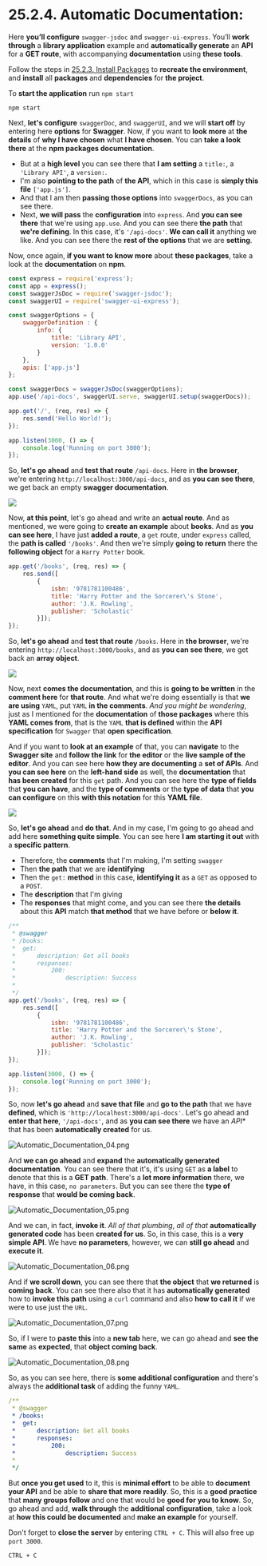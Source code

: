 # 25.2.4. Automatic Documentation:

Here **you’ll configure** `swagger-jsdoc` and `swagger-ui-express`. You’ll **work through** a **library application** example and **automatically generate** an **API** for a **GET route**, with accompanying **documentation** using **these tools**.

Follow the steps in [25.2.3. Install Packages](/Docs/25.2.3.%20Install%20Packages.md) to **recreate the environment**, and **install** all **packages** and **dependencies** for **the project**.

To **start the application** run `npm start`

```shell
npm start
```

Next, **let's configure** `swaggerDoc`, and `swaggerUI`, and we will **start off** by entering here **options** for **Swagger**. Now, if you want to **look more** at **the details** of **why I have chosen** what **I have chosen**. You can **take a look there** at the **npm packages documentation**.

* But at a **high level** you can see there that **I am setting** a `title:`, a `'Library API'`, a `version:`.
* I'm also **pointing to the path** of **the API**, which in this case is **simply this file** `['app.js']`.
* And that I am then **passing those options** into `swaggerDocs`, as you can see there.
* Next, **we will pass** the **configuration** into `express`. And **you can see there** that we're using `app.use`. And you can see there **the path** that **we're defining**. In this case, it's `'/api-docs'`. **We can call it** anything we like. And you can see there the **rest of the options** that we are **setting**.

Now, once again, **if you want to know more** about **these packages**, take a look at the **documentation** on **npm**.

```js
const express = require('express');
const app = express();
const swaggerJsDoc = require('swagger-jsdoc');
const swaggerUI = require('swagger-ui-express');

const swaggerOptions = {
    swaggerDefinition : {
        info: {
            title: 'Library API',
            version: '1.0.0'
        }
    },
    apis: ['app.js']
};

const swaggerDocs = swaggerJsDoc(swaggerOptions);
app.use('/api-docs', swaggerUI.serve, swaggerUI.setup(swaggerDocs));

app.get('/', (req, res) => {
    res.send('Hello World!');
});

app.listen(3000, () => {
    console.log('Running on port 3000');
});
```

So, **let's go ahead** and **test that route** `/api-docs`. Here in **the browser**, we're entering `http://localhost:3000/api-docs`, and as **you can see there**, we get back an empty **swagger documentation**.

![](../Screen_Shots/25.2.4_Automatic_Documentation/Automatic_Documentation_01.png)

Now, **at this point**, let's go ahead and write an **actual route**. And as mentioned, we were going to **create an example** about **books**. And as **you can see here**, I have just **added a route**, a `get` route, under `express` called, the **path is called** `'/books'`. And then we're simply **going to return** there the **following object** for a `Harry Potter` book.

```js
app.get('/books', (req, res) => {
    res.send([
        {
            isbn: '9781781100486',
            title: 'Harry Potter and the Sorcerer\'s Stone',
            author: 'J.K. Rowling',
            publisher: 'Scholastic'
        }]);
});
```

So, **let's go ahead** and **test that route** `/books`. Here in **the browser**, we're entering `http://localhost:3000/books`, and as **you can see there**, we get back an **array object**.

![](../Screen_Shots/25.2.4_Automatic_Documentation/Automatic_Documentation_02.png)

Now, next **comes the documentation**, and this is **going to be written** in the **comment here** for **that route**. And what we're doing essentially is that **we are using** `YAML`, put `YAML` **in the comments**. *And you might be wondering*, just as I mentioned for the **documentation** of **those packages** where this **YAML comes from**, that is the `YAML` **that is defined** within the **API specification** for `Swagger` that **open specification**.

And if you want to **look at an example** of that, you can **navigate** to the **Swagger site** and **follow the link** for **the editor** or the **live sample of the editor**. And you can see here **how they are documenting** a **set of APIs**. And **you can see here** on the **left-hand side** as well, the **documentation** that **has been created** for this `get` path. And you can see here the **type of fields** that **you can have**, and the **type of comments** or the **type of data** that **you can configure** on this **with this notation** for this **YAML file**.

![](../Screen_Shots/25.2.4_Automatic_Documentation/Automatic_Documentation_03.png)

So, **let's go ahead** and **do that**. And in my case, I'm going to go ahead and add here **something quite simple**. You can see here **I am starting it out** with a **specific pattern**.

* Therefore, the **comments** that I'm making, I'm setting `swagger`
* Then **the path** that we are **identifying** 
* Then the `get:` **method** in this case, **identifying it** as a `GET` as opposed to a `POST`.
* The **description** that I'm giving
* The **responses** that might come, and you can see there **the details** about this **API** match **that method** that we have before or **below it**.

```js
/**
 * @swagger
 * /books:
 *  get:
 *      description: Get all books
 *      responses:
 *          200:
 *              description: Success
 *
 */
app.get('/books', (req, res) => {
    res.send([
        {
            isbn: '9781781100486',
            title: 'Harry Potter and the Sorcerer\'s Stone',
            author: 'J.K. Rowling',
            publisher: 'Scholastic'
        }]);
});

app.listen(3000, () => {
    console.log('Running on port 3000');
});
```

So, now **let's go ahead** and **save that file** and **go to the path** that we have **defined**, which is `'http://localhost:3000/api-docs'`. Let's go ahead and **enter that here**, `'/api-docs'`, and as **you can see there** we have an *API** that has been **automatically created** for us.

![Automatic_Documentation_04.png](..%2FScreen_Shots%2F25.2.4_Automatic_Documentation%2FAutomatic_Documentation_04.png)

And **we can go ahead** and **expand** the **automatically generated documentation**. You can see there that it's, it's using `GET` as **a label** to denote that this is a **GET path**. There's a **lot more information** there, we have, in this case, `no parameters`. But you can see there the **type of response** that **would be coming back**.

![Automatic_Documentation_05.png](..%2FScreen_Shots%2F25.2.4_Automatic_Documentation%2FAutomatic_Documentation_05.png)

And we can, in fact, **invoke it**. *All of that plumbing*, *all of that* **automatically generated code** has been **created for us**. So, in this case, this is a **very simple API**. We have **no parameters**, however, we can **still go ahead** and **execute it**.

![Automatic_Documentation_06.png](..%2FScreen_Shots%2F25.2.4_Automatic_Documentation%2FAutomatic_Documentation_06.png)

And if **we scroll down**, you can see there that **the object** that **we returned** is **coming back**. You can see there also that it has **automatically generated** how to **invoke this path** using a `curl` command and also **how to call it** if we were to use just the `URL`.

![Automatic_Documentation_07.png](..%2FScreen_Shots%2F25.2.4_Automatic_Documentation%2FAutomatic_Documentation_07.png)

So, if I were to **paste this** into a **new tab** here, we can go ahead and **see the same** as **expected**, that **object coming back**.

![Automatic_Documentation_08.png](..%2FScreen_Shots%2F25.2.4_Automatic_Documentation%2FAutomatic_Documentation_08.png)

So, as you can see here, there is **some additional configuration** and there's always the **additional task** of adding the funny `YAML`.

```yaml
/**
 * @swagger
 * /books:
 *  get:
 *      description: Get all books
 *      responses:
 *          200:
 *              description: Success
 *
 */
```

But **once you get used** to it, this is **minimal effort** to be able to **document your API** and be able to **share that more readily**. So, this is a **good practice** that **many groups follow** and one that would be **good for you to know**. So, go ahead and add, **walk through** the **additional configuration**, take a look at **how this could be documented** and **make an example** for yourself.

Don't forget to **close the server** by entering `CTRL + C`. This will also free up `port 3000`.

```shell
CTRL + C
```
